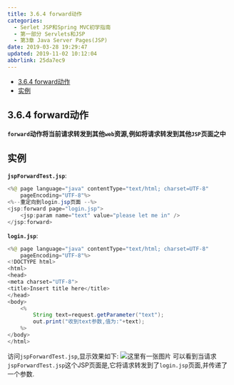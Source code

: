 ```yaml
---
title: 3.6.4 forward动作
categories: 
  - Serlet JSP和Spring MVC初学指南
  - 第一部分 Servlets和JSP
  - 第3章 Java Server Pages(JSP)
date: 2019-03-28 19:29:47
updated: 2019-11-02 10:12:04
abbrlink: 25da7ec9
---
```

<div id='my_toc'>

- [3.6.4 forward动作](/JavaReadingNotes/25da7ec9/#3-6-4-forward动作)
- [实例](/JavaReadingNotes/25da7ec9/#实例)

</div>
<!--more-->
<script>if (navigator.platform.toLowerCase() == 'win32'){document.getElementById('my_toc').style.display = 'none';}</script>

<!--end-->
## 3.6.4 forward动作 ##
**`forward`动作将当前请求转发到其他`web`资源,例如将请求转发到其他`JSP`页面之中**
## 实例 ##
**`jspForwardTest.jsp`**:
```java
<%@ page language="java" contentType="text/html; charset=UTF-8"
    pageEncoding="UTF-8"%>
<%--重定向到login.jsp页面 --%>
<jsp:forward page="login.jsp">
    <jsp:param name="text" value="please let me in" />
</jsp:forward>
```
**`login.jsp`**:
```java
<%@ page language="java" contentType="text/html; charset=UTF-8"
    pageEncoding="UTF-8"%>
<!DOCTYPE html>
<html>
<head>
<meta charset="UTF-8">
<title>Insert title here</title>
</head>
<body>
    <%
        String text=request.getParameter("text");
        out.print("收到text参数,值为:"+text);
    %>
</body>
</html>
```
访问`jspForwardTest.jsp`,显示效果如下:
![这里有一张图片](https://image-1257720033.cos.ap-shanghai.myqcloud.com/blog/readbooknote/ServlerJSPAndSpring%20MVCChuXueZhiNan/Chapter3/8.png)
可以看到当请求`jspForwardTest.jsp`这个JSP页面是,它将请求转发到了`login.jsp`页面,并传递了一个参数.
